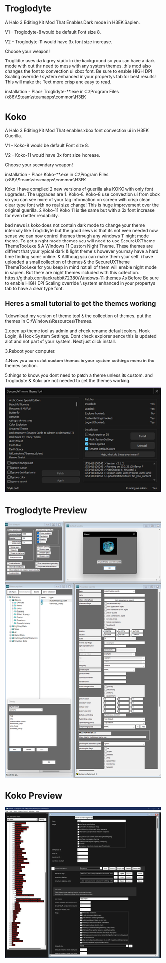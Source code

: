 
# Troglodyte
A Halo 3 Editing Kit Mod That Enables Dark mode in H3EK Sapien.

V1 - Troglodyte-8 would be default Font size 8.

V2 - Troglodyte-11 would have 3x font size increase.

Choose your weapon!

Troglidite uses dark grey static in the background so you can have a dark mode with out the need to mess with any system themes.
this mod also changes the font to convection ui xbox font.
Be sure to enable HIGH DPI Scaling override \ system enhanced in your propertys tab for best results! This will make the Text  more crisp and easy to read.

installation - Place Troglidyte-**.exe in C:\Program Files (x86)\Steam\steamapps\common\H3EK

# Koko
A Halo 3 Editing Kit Mod That enables xbox font convection ui in H3EK Guerilla.

V1 - Koko-8 would be default Font size 8.

V2 - Koko-11 would have 3x font size increase.

Choose your secondary weapon!

installation - Place Koko-**.exe in C:\Program Files (x86)\Steam\steamapps\common\H3EK

Koko I have compiled 2 new versions of guerilla aka KOKO with only font upgrades. The upgrades are 1. Koko-8. Koko-8 use convection ui from xbox so you can see more of your tag information on screen with crisp clean clear type font with no real size change! This is huge improvement over the original guerilla. 2.Koko-11  Koko 11 is the same but with a 3x font increase for even better readability.

bad news is koko does not contain dark mode to change your theme internaly like Troglidiyte but the good news is that its not even needed now sense we can now control themes through any windows 11 night mode theme.
To get a night mode themes you will need to use SecureUXTheme ThemeTool.exe & A Windows 11 Custom Night Theme. These themes are diffrent that your typical dark & light theme's
however you may have a hard time finding some online. & Allthoug you can make them your self.
i have uploaded a small collection of themes & the SecureUXTheme ThemeTool.exe for you keep in mind not all of them will enable night mode in sapien.
But there are night themes included with this collection. https://github.com/jackrabbit72380/Windows-11-themes
As Before Be sure to enable HIGH DPI Scaling override \ system enhanced in your propertys tab to have a clear type font.

## Heres a small tutorial to get the themes working

1.download my version of theme tool & the collection of themes. put the themes in C:\Windows\Resources\Themes.

2.open up theme tool as admin and check rename default colors, Hook Login, & Hook System Settings. Dont check explorer sence this is updated alot and not part of your system. Next just click install.

3.Reboot your computer.

4.Now you can selct custom themes in your system setttings menu in the themes section.

5.things to know. you dont need to patch a theme unless its custom. and Troglodyte & Koko are not needed to get the themes working.

![Screenshot](https://github.com/jackrabbit72380/Ho4kmmm/blob/master/apps/H3EK/themetool_preview.jpg)

# Troglodyte Preview
![Screenshot](https://github.com/jackrabbit72380/ho4kmmm/blob/master/Troglodyte_Preview.jpg)
#
# Koko Preview
![Screenshot](https://github.com/jackrabbit72380/ho4kmmm/blob/master/koko11_preview.jpg)
